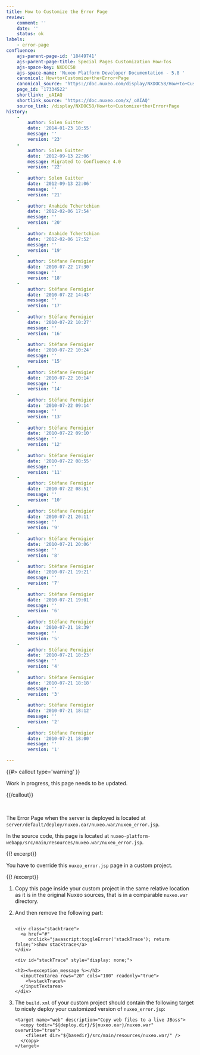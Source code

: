 ```yaml
---
title: How to Customize the Error Page
review:
    comment: ''
    date: ''
    status: ok
labels:
    - error-page
confluence:
    ajs-parent-page-id: '18449741'
    ajs-parent-page-title: Special Pages Customization How-Tos
    ajs-space-key: NXDOC58
    ajs-space-name: 'Nuxeo Platform Developer Documentation - 5.8 '
    canonical: How+to+Customize+the+Error+Page
    canonical_source: 'https://doc.nuxeo.com/display/NXDOC58/How+to+Customize+the+Error+Page'
    page_id: '17334522'
    shortlink: _oAIAQ
    shortlink_source: 'https://doc.nuxeo.com/x/_oAIAQ'
    source_link: /display/NXDOC58/How+to+Customize+the+Error+Page
history:
    - 
        author: Solen Guitter
        date: '2014-01-23 18:55'
        message: ''
        version: '23'
    - 
        author: Solen Guitter
        date: '2012-09-13 22:06'
        message: Migrated to Confluence 4.0
        version: '22'
    - 
        author: Solen Guitter
        date: '2012-09-13 22:06'
        message: ''
        version: '21'
    - 
        author: Anahide Tchertchian
        date: '2012-02-06 17:54'
        message: ''
        version: '20'
    - 
        author: Anahide Tchertchian
        date: '2012-02-06 17:52'
        message: ''
        version: '19'
    - 
        author: Stéfane Fermigier
        date: '2010-07-22 17:30'
        message: ''
        version: '18'
    - 
        author: Stéfane Fermigier
        date: '2010-07-22 14:43'
        message: ''
        version: '17'
    - 
        author: Stéfane Fermigier
        date: '2010-07-22 10:27'
        message: ''
        version: '16'
    - 
        author: Stéfane Fermigier
        date: '2010-07-22 10:24'
        message: ''
        version: '15'
    - 
        author: Stéfane Fermigier
        date: '2010-07-22 10:14'
        message: ''
        version: '14'
    - 
        author: Stéfane Fermigier
        date: '2010-07-22 09:14'
        message: ''
        version: '13'
    - 
        author: Stéfane Fermigier
        date: '2010-07-22 09:10'
        message: ''
        version: '12'
    - 
        author: Stéfane Fermigier
        date: '2010-07-22 08:55'
        message: ''
        version: '11'
    - 
        author: Stéfane Fermigier
        date: '2010-07-22 08:51'
        message: ''
        version: '10'
    - 
        author: Stéfane Fermigier
        date: '2010-07-21 20:11'
        message: ''
        version: '9'
    - 
        author: Stéfane Fermigier
        date: '2010-07-21 20:06'
        message: ''
        version: '8'
    - 
        author: Stéfane Fermigier
        date: '2010-07-21 19:21'
        message: ''
        version: '7'
    - 
        author: Stéfane Fermigier
        date: '2010-07-21 19:01'
        message: ''
        version: '6'
    - 
        author: Stéfane Fermigier
        date: '2010-07-21 18:39'
        message: ''
        version: '5'
    - 
        author: Stéfane Fermigier
        date: '2010-07-21 18:23'
        message: ''
        version: '4'
    - 
        author: Stéfane Fermigier
        date: '2010-07-21 18:18'
        message: ''
        version: '3'
    - 
        author: Stéfane Fermigier
        date: '2010-07-21 18:12'
        message: ''
        version: '2'
    - 
        author: Stéfane Fermigier
        date: '2010-07-21 18:00'
        message: ''
        version: '1'

---
```

{{#> callout type='warning' }}

Work in progress, this page needs to be updated.

{{/callout}}

&nbsp;

The Error Page when the server is deployed is located at `server/default/deploy/nuxeo.ear/nuxeo.war/nuxeo_error.jsp`.

In the source code, this page is located at `nuxeo-platform-webapp/src/main/resources/nuxeo.war/nuxeo_error.jsp`.

{{! excerpt}}

You have to override this&nbsp;`nuxeo_error.jsp`&nbsp;page in a custom project.

{{! /excerpt}}

1.  Copy this page inside your custom project in the same relative location as it is in the original Nuxeo sources, that is in a comparable `nuxeo.war` directory.
2.  And then remove the following part:

    ```

    <div class="stacktrace">
      <a href="#"
         onclick="javascript:toggleError('stackTrace'); return false;">show stacktrace</a>
    </div>

    <div id="stackTrace" style="display: none;">

    <h2><%=exception_message %></h2>
      <inputTextarea rows="20" cols="100" readonly="true">
        <%=stackTrace%>
      </inputTextarea>
    </div>

    ```

3.  The `build.xml` of your custom project should contain the following target to nicely deploy your customized version of `nuxeo_error.jsp`:

    ```
    <target name="web" description="Copy web files to a live JBoss">
      <copy todir="${deploy.dir}/${nuxeo.ear}/nuxeo.war" overwrite="true">
        <fileset dir="${basedir}/src/main/resources/nuxeo.war/" />
      </copy>
    </target>

    ```
